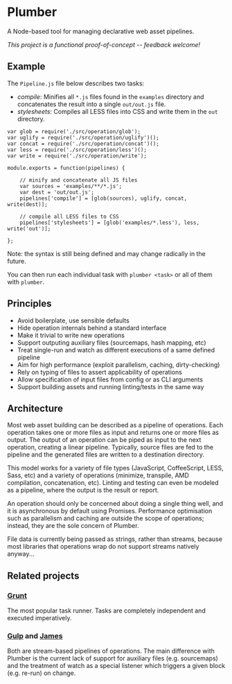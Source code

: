 Plumber
=======

A Node-based tool for managing declarative web asset pipelines.

*This project is a functional proof-of-concept -- feedback welcome!*

## Example

The `Pipeline.js` file below describes two tasks:

- *compile*: Minifies all `*.js` files found in the `examples`
  directory and concatenates the result into a single `out/out.js` file.
- *stylesheets*: Compiles all LESS files into CSS and write
  them in the `out` directory.

```
var glob = require('./src/operation/glob');
var uglify = require('./src/operation/uglify')();
var concat = require('./src/operation/concat')();
var less = require('./src/operation/less')();
var write = require('./src/operation/write');

module.exports = function(pipelines) {

    // minify and concatenate all JS files
    var sources = 'examples/**/*.js';
    var dest = 'out/out.js';
    pipelines['compile'] = [glob(sources), uglify, concat, write(dest)];

    // compile all LESS files to CSS
    pipelines['stylesheets'] = [glob('examples/*.less'), less, write('out')];

};
```

Note: the syntax is still being defined and may change radically in
the future.

You can then run each individual task with `plumber <task>` or
all of them with `plumber`.


## Principles

- Avoid boilerplate, use sensible defaults
- Hide operation internals behind a standard interface
- Make it trivial to write new operations
- Support outputing auxiliary files (sourcemaps, hash mapping, etc)
- Treat single-run and watch as different executions of a same defined pipeline
- Aim for high performance (exploit parallelism, caching, dirty-checking)
- Rely on typing of files to assert applicability of operations
- Allow specification of input files from config or as CLI arguments
- Support building assets and running linting/tests in the same way


## Architecture

Most web asset building can be described as a pipeline of operations.
Each operation takes one or more files as input and returns one or
more files as output.  The output of an operation can be piped as
input to the next operation, creating a linear pipeline.  Typically,
source files are fed to the pipeline and the generated files are
written to a destination directory.

This model works for a variety of file types (JavaScript,
CoffeeScript, LESS, Sass, etc) and a variety of operations (minimize,
transpile, AMD compilation, concatenation, etc).  Linting and testing
can even be modeled as a pipeline, where the output is the result or
report.

An operation should only be concerned about doing a single thing well,
and it is asynchronous by default using Promises.  Performance
optimisation such as parallelism and caching are outside the scope of
operations; instead, they are the sole concern of Plumber.

File data is currently being passed as strings, rather than streams,
because most libraries that operations wrap do not support streams
natively anyway...


## Related projects

### [Grunt](http://gruntjs.com/)

The most popular task runner.  Tasks are completely independent and
executed imperatively.

### [Gulp](https://github.com/wearefractal/gulp) and [James](https://github.com/leonidas/james.js)

Both are stream-based pipelines of operations.  The main difference
with Plumber is the current lack of support for auxiliary files
(e.g. sourcemaps) and the treatment of watch as a special listener
which triggers a given block (e.g. re-run) on change.

